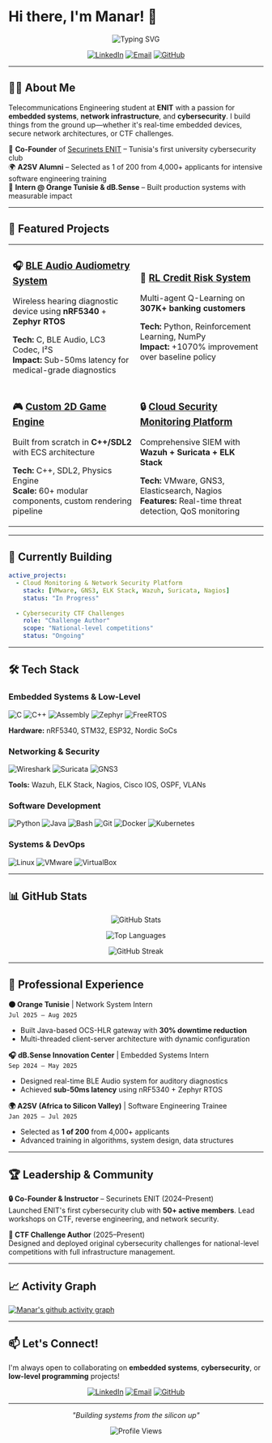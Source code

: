 # Hi there, I'm Manar! 👋

<div align="center">

![Typing SVG](https://readme-typing-svg.herokuapp.com?font=Fira+Code&pause=1000&color=2E9EF7&center=true&vCenter=true&width=435&lines=Embedded+Systems+Engineer;Network+Security+Enthusiast;CTF+Challenge+Designer;Low-Level+Programming+Lover)

[![LinkedIn](https://img.shields.io/badge/LinkedIn-0077B5?style=for-the-badge&logo=linkedin&logoColor=white)](https://www.linkedin.com/in/manar-mighri/)
[![Email](https://img.shields.io/badge/Email-D14836?style=for-the-badge&logo=gmail&logoColor=white)](mailto:mighrimanar11@gmail.com)
[![GitHub](https://img.shields.io/badge/GitHub-100000?style=for-the-badge&logo=github&logoColor=white)](https://github.com/mighri-manar)

</div>

---

## 👩‍💻 About Me

Telecommunications Engineering student at **ENIT** with a passion for **embedded systems**, **network infrastructure**, and **cybersecurity**. I build things from the ground up—whether it's real-time embedded devices, secure network architectures, or CTF challenges.

🎯 **Co-Founder** of [Securinets ENIT](https://github.com/securinets-enit) – Tunisia's first university cybersecurity club  
🌍 **A2SV Alumni** – Selected as 1 of 200 from 4,000+ applicants for intensive software engineering training  
🏢 **Intern @ Orange Tunisie & dB.Sense** – Built production systems with measurable impact

---

## 🚀 Featured Projects

<table>
<tr>
<td width="50%">

### 🎧 [BLE Audio Audiometry System](https://github.com/mighri-manar/BLE_HEADPHONES_FOR_AUDIOMETRY)
Wireless hearing diagnostic device using **nRF5340** + **Zephyr RTOS**

**Tech:** C, BLE Audio, LC3 Codec, I²S  
**Impact:** Sub-50ms latency for medical-grade diagnostics

</td>
<td width="50%">

### 🤖 [RL Credit Risk System](https://github.com/mighri-manar/credit-line-adjuster)
Multi-agent Q-Learning on **307K+ banking customers**

**Tech:** Python, Reinforcement Learning, NumPy  
**Impact:** +1070% improvement over baseline policy

</td>
</tr>
<tr>
<td width="50%">

### 🎮 [Custom 2D Game Engine](https://github.com/mighri-manar/SDL2-Game-Engine)
Built from scratch in **C++/SDL2** with ECS architecture

**Tech:** C++, SDL2, Physics Engine  
**Scale:** 60+ modular components, custom rendering pipeline

</td>
<td width="50%">

### 🔒 [Cloud Security Monitoring Platform](https://github.com/mighri-manar/cloud-monitoring)
Comprehensive SIEM with **Wazuh + Suricata + ELK Stack**

**Tech:** VMware, GNS3, Elasticsearch, Nagios  
**Features:** Real-time threat detection, QoS monitoring

</td>
</tr>
</table>

---

## 🌱 Currently Building

```yaml
active_projects:
  - Cloud Monitoring & Network Security Platform
    stack: [VMware, GNS3, ELK Stack, Wazuh, Suricata, Nagios]
    status: "In Progress"
  
  - Cybersecurity CTF Challenges
    role: "Challenge Author"
    scope: "National-level competitions"
    status: "Ongoing"
```

---

## 🛠️ Tech Stack

### Embedded Systems & Low-Level
![C](https://img.shields.io/badge/C-00599C?style=flat&logo=c&logoColor=white)
![C++](https://img.shields.io/badge/C++-00599C?style=flat&logo=c%2B%2B&logoColor=white)
![Assembly](https://img.shields.io/badge/Assembly-654FF0?style=flat&logo=assemblyscript&logoColor=white)
![Zephyr](https://img.shields.io/badge/Zephyr-0091BD?style=flat)
![FreeRTOS](https://img.shields.io/badge/FreeRTOS-green?style=flat)

**Hardware:** nRF5340, STM32, ESP32, Nordic SoCs

### Networking & Security
![Wireshark](https://img.shields.io/badge/Wireshark-1679A7?style=flat&logo=wireshark&logoColor=white)
![Suricata](https://img.shields.io/badge/Suricata-EF3B2D?style=flat)
![GNS3](https://img.shields.io/badge/GNS3-darkgreen?style=flat)

**Tools:** Wazuh, ELK Stack, Nagios, Cisco IOS, OSPF, VLANs

### Software Development
![Python](https://img.shields.io/badge/Python-3776AB?style=flat&logo=python&logoColor=white)
![Java](https://img.shields.io/badge/Java-ED8B00?style=flat&logo=openjdk&logoColor=white)
![Bash](https://img.shields.io/badge/Bash-4EAA25?style=flat&logo=gnu-bash&logoColor=white)
![Git](https://img.shields.io/badge/Git-F05032?style=flat&logo=git&logoColor=white)
![Docker](https://img.shields.io/badge/Docker-2496ED?style=flat&logo=docker&logoColor=white)
![Kubernetes](https://img.shields.io/badge/Kubernetes-326CE5?style=flat&logo=kubernetes&logoColor=white)

### Systems & DevOps
![Linux](https://img.shields.io/badge/Linux-FCC624?style=flat&logo=linux&logoColor=black)
![VMware](https://img.shields.io/badge/VMware-607078?style=flat&logo=vmware&logoColor=white)
![VirtualBox](https://img.shields.io/badge/VirtualBox-183A61?style=flat&logo=virtualbox&logoColor=white)

---

## 📊 GitHub Stats

<div align="center">

![GitHub Stats](https://github-readme-stats.vercel.app/api?username=mighri-manar&show_icons=true&theme=tokyonight&hide_border=true&count_private=true)

![Top Languages](https://github-readme-stats.vercel.app/api/top-langs/?username=mighri-manar&layout=compact&theme=tokyonight&hide_border=true)

![GitHub Streak](https://github-readme-streak-stats.herokuapp.com/?user=mighri-manar&theme=tokyonight&hide_border=true)

</div>

---

## 💼 Professional Experience

**🟠 Orange Tunisie** | Network System Intern  
`Jul 2025 – Aug 2025`  
- Built Java-based OCS-HLR gateway with **30% downtime reduction**
- Multi-threaded client-server architecture with dynamic configuration

**🎧 dB.Sense Innovation Center** | Embedded Systems Intern  
`Sep 2024 – May 2025`  
- Designed real-time BLE Audio system for auditory diagnostics
- Achieved **sub-50ms latency** using nRF5340 + Zephyr RTOS

**🌍 A2SV (Africa to Silicon Valley)** | Software Engineering Trainee  
`Jan 2025 – Jul 2025`  
- Selected as **1 of 200** from 4,000+ applicants
- Advanced training in algorithms, system design, data structures

---

## 🏆 Leadership & Community

**🔒 Co-Founder & Instructor** – Securinets ENIT (2024–Present)  
Launched ENIT's first cybersecurity club with **50+ active members**. Lead workshops on CTF, reverse engineering, and network security.

**🎯 CTF Challenge Author** (2025–Present)  
Designed and deployed original cybersecurity challenges for national-level competitions with full infrastructure management.

---

## 📈 Activity Graph

[![Manar's github activity graph](https://github-readme-activity-graph.vercel.app/graph?username=mighri-manar&theme=tokyo-night&hide_border=true)](https://github.com/mighri-manar)

---

## 📫 Let's Connect!

I'm always open to collaborating on **embedded systems**, **cybersecurity**, or **low-level programming** projects!

<div align="center">

[![LinkedIn](https://img.shields.io/badge/LinkedIn-0077B5?style=for-the-badge&logo=linkedin&logoColor=white)](https://www.linkedin.com/in/manar-mighri/)
[![Email](https://img.shields.io/badge/Email-D14836?style=for-the-badge&logo=gmail&logoColor=white)](mailto:mighrimanar11@gmail.com)
[![GitHub](https://img.shields.io/badge/GitHub-100000?style=for-the-badge&logo=github&logoColor=white)](https://github.com/mighri-manar)

</div>

---

<div align="center">

*"Building systems from the silicon up"*

![Profile Views](https://komarev.com/ghpvc/?username=mighri-manar&color=brightgreen&style=flat-square)

</div>
